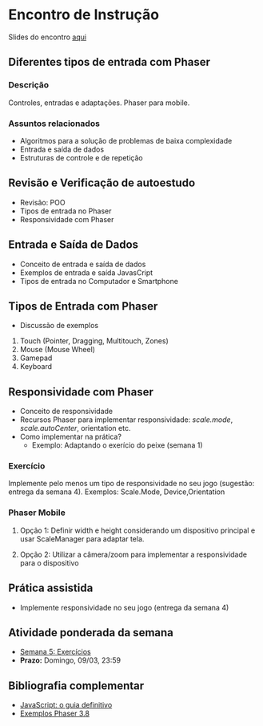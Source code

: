 # Encontro de Instrução
Slides do encontro [aqui](https://drive.google.com/file/d/1cX6pxMpe5huBYReG9rIm5nXzjn0vaHUY/view?usp=drive_link)

## Diferentes tipos de entrada com Phaser

### Descrição
Controles, entradas e adaptações. Phaser para mobile.

### Assuntos relacionados
- Algoritmos para a solução de problemas de baixa complexidade
- Entrada e saída de dados
- Estruturas de controle e de repetição


## Revisão e Verificação de autoestudo
- Revisão: POO
- Tipos de entrada no Phaser
- Responsividade com Phaser

## Entrada e Saída de Dados
- Conceito de entrada e saída de dados
- Exemplos de entrada e saída JavasCript
- Tipos de entrada no Computador e Smartphone

## Tipos de Entrada com Phaser
- Discussão de exemplos
1. Touch (Pointer, Dragging, Multitouch, Zones)
2. Mouse (Mouse Wheel)
3. Gamepad
4. Keyboard


## Responsividade com Phaser
- Conceito de responsividade
- Recursos Phaser para implementar responsividade: _scale.mode_, _scale.autoCenter_, orientation etc.
- Como implementar na prática?
  - Exemplo: Adaptando o exerício do peixe (semana 1)

### Exercício
Implemente pelo menos um tipo de responsividade no seu jogo (sugestão: entrega da semana 4). Exemplos: Scale.Mode, Device,Orientation

### Phaser Mobile
1. Opção 1: Definir width e  height considerando um dispositivo principal e usar ScaleManager para adaptar tela.

2. Opção 2: Utilizar a câmera/zoom para implementar a responsividade para o dispositivo


## Prática assistida
- Implemente responsividade no seu jogo (entrega da semana 4)

## Atividade ponderada da semana
- [Semana 5: Exercícios](https://github.com/InteliContent/M1/tree/main/Semana_05/Exercicios)
- **Prazo:** Domingo, 09/03, 23:59


## Bibliografia complementar
- [JavaScript: o guia definitivo](https://integrada.minhabiblioteca.com.br/#/books/9788565837484/)
- [Exemplos Phaser 3.8](https://labs.phaser.io/index.html)

